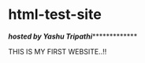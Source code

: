 # html-test-site
***************************hosted by Yashu Tripathi****************************************

THIS IS MY FIRST WEBSITE..!!

